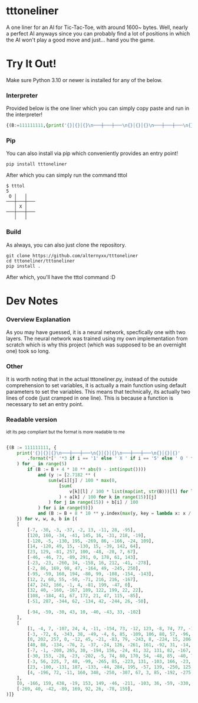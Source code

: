 # tttoneliner
A one liner for an AI for Tic-Tac-Toe, with around 1600~ bytes. 
Well, nearly a perfect AI anyways since you can probably find a lot of positions 
in which the AI won't play a good move and just... hand you the game.

# Try It Out!
Make sure Python 3.10 or newer is installed for any of the below.  

### Interpreter
Provided below is the one liner which you can simply copy paste and run in the interpreter!
```py
{(B:=111111111,{print('{}│{}│{}\n───┼───┼───\n{}│{}│{}\n───┼───┼───\n{}│{}│{}'.format(*['   'if i=='1'else' X 'if i=='5'else' O 'for i in str(B)]))for _ in range(5)if(B:=B+4*10**abs(9-int(input())))and(y:=[2.7182**(sum(w[i][j]/100*max(0,[sum(v[k][l]/100*list(map(int, str(B)))[l]for l in range(9))+a[k]/100 for k in range(15)][j])for j in range(15))+b[i]/100)for i in range(9)])and(B:=B+8*10**y.index(max(y,key=lambda x:x/sum(y))))})for v,w,a,b in[([[-7,-30,-3,-37,-2,13,-11,28,-95],[120,160,-34,-41,145,16,-31,218,-19],[-120,-5,-130,195,-269,86,-166,-24,109],[14,-120,49,15,-130,15,-39,142,64],[23,129,-81,257,100,-48,-28,7,67],[-46,-46,73,-89,291,0,178,61,143],[-23,-23,-260,34,-158,16,212,-41,-278],[-2,86,169,98,47,-164,49,-245,250],[-95,-59,160,194,-80,99,-108,-154,-143],[12,2,68,55,-50,-71,216,216,-167],[47,242,166,-1,4,-81,199,-47,0],[32,40,-160,-167,189,122,199,22,22],[108,-184,41,67,172,21,47,115,-85],[-51,287,-344,62,-134,42,-244,26,-50],[-94,-59,-30,43,10,-40,-43,33,-102]],[[1,-4,7,-107,24,4,-11,-154,73,-12,123,-8,74,77,-156],[-3,-72,6,-343,38,-49,-4,6,85,-109,106,88,57,-96,-28],[0,202,257,0,-12,45,-21,-83,79,-243,8,-224,15,206,2],[40,88,-134,-76,2,-37,-24,126,-261,161,-92,31,-14,-382,36],[-7,-1,-208,265,30,-194,156,-24,41,32,131,82,-167,-177,4],[-30,153,-28,-23,-202,-5,74,80,170,54,-48,85,-40,75,-33],[-3,56,225,7,48,-99,-265,85,-223,131,-103,166,-23,-42,18],[23,-100,-131,187,-133,-44,284,195,-57,139,-250,125,287,-6,28],[4,-196,72,-11,160,348,-250,-307,67,3,85,-192,-275,233,-27]],[0,-166,159,438,-19,153,149,-46,-211,-103,36,-59,-330,67,1],[-269,40,-42,-89,169,92,26,-78,159])]}
```

### Pip
You can also install via pip which conveniently provides an entry point!
```console
pip install tttoneliner
```

After which you can simply run the command tttol
```console
$ tttol
5
 O │   │   
───┼───┼───
   │ X │
───┼───┼───
   │   │
```

### Build
As always, you can also just clone the repository.
```
git clone https://github.com/alternyxx/tttoneliner
cd tttoneliner/tttoneliner
pip install .
```

After which, you'll have the tttol command :D

# Dev Notes
### Overview Explanation
As you may have guessed, it is a neural network, specfically one with two layers. The 
neural network was trained using my own implementation from scratch which is why this project 
(which was supposed to be an overnight one) took so long.  

### Other
It is worth noting that in the actual tttoneliner.py, instead of the outside comprehension to set variables, 
it is actually a main function using default parameters to set the variables. This means that technically, its 
actually two lines of code (just cramped in one line). This is because a function is necessary to set an entry 
point.  

### Readable version
<sub>idt its pep compliant but the format is more readable to me</sub>

```py

{(B := 111111111, {
	print('{}│{}│{}\n───┼───┼───\n{}│{}│{}\n───┼───┼───\n{}│{}│{}'
		.format(*[' '*3 if i == '1' else ' X ' if i == '5' else ' O ' for i in str(B)])
	) for _ in range(5)
		if (B := B + 4 * 10 ** abs(9 - int(input())))
			and (y := [2.7182 ** (
				sum(w[i][j] / 100 * max(0,
                    [sum(
                        v[k][l] / 100 * list(map(int, str(B)))[l] for l in range(9)
                    ) + a[k] / 100 for k in range(15)][j]
                ) for j in range(15)) + b[i] / 100
			) for i in range(9)])
			and (B := B + 8 * 10 ** y.index(max(y, key = lambda x: x / sum(y))))
	}) for v, w, a, b in [(
	[
		[-7, -30, -3, -37, -2, 13, -11, 28, -95],
		[120, 160, -34, -41, 145, 16, -31, 218, -19],
		[-120, -5, -130, 195, -269, 86, -166, -24, 109],
		[14, -120, 49, 15, -130, 15, -39, 142, 64],
		[23, 129, -81, 257, 100, -48, -28, 7, 67],
		[-46, -46, 73, -89, 291, 0, 178, 61, 143],
		[-23, -23, -260, 34, -158, 16, 212, -41, -278],
		[-2, 86, 169, 98, 47, -164, 49, -245, 250],
		[-95, -59, 160, 194, -80, 99, -108, -154, -143],
		[12, 2, 68, 55, -50, -71, 216, 216, -167],
		[47, 242, 166, -1, 4, -81, 199, -47, 0],
		[32, 40, -160, -167, 189, 122, 199, 22, 22],
		[108, -184, 41, 67, 172, 21, 47, 115, -85],
		[-51, 287, -344, 62, -134, 42, -244, 26, -50],

		[-94, -59, -30, 43, 10, -40, -43, 33, -102]
	],
	[
		[1, -4, 7, -107, 24, 4, -11, -154, 73, -12, 123, -8, 74, 77, -156],
		[-3, -72, 6, -343, 38, -49, -4, 6, 85, -109, 106, 88, 57, -96, -28],
		[0, 202, 257, 0, -12, 45, -21, -83, 79, -243, 8, -224, 15, 206, 2],
		[40, 88, -134, -76, 2, -37, -24, 126, -261, 161, -92, 31, -14, -382, 36],
		[-7, -1, -208, 265, 30, -194, 156, -24, 41, 32, 131, 82, -167, -177, 4],
		[-30, 153, -28, -23, -202, -5, 74, 80, 170, 54, -48, 85, -40, 75, -33],
		[-3, 56, 225, 7, 48, -99, -265, 85, -223, 131, -103, 166, -23, -42, 18],
		[23, -100, -131, 187, -133, -44, 284, 195, -57, 139, -250, 125, 287, -6, 28],
		[4, -196, 72, -11, 160, 348, -250, -307, 67, 3, 85, -192, -275, 233, -27]
	],
	[0, -166, 159, 438, -19, 153, 149, -46, -211, -103, 36, -59, -330, 67, 1],
	[-269, 40, -42, -89, 169, 92, 26, -78, 159],
)]}
```
